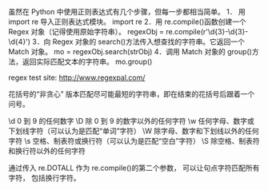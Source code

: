 虽然在 Python 中使用正则表达式有几个步骤，但每一步都相当简单。
1． 用 import re 导入正则表达式模块。
import re
2．用 re.compile()函数创建一个 Regex 对象（记得使用原始字符串）。
regexObj = re.compile(r'\d{3}-\d{3}-\d{4}')
3．向 Regex 对象的 search()方法传入想查找的字符串。它返回一个 Match 对象。
mo = regexObj.search(strObj)
4．调用 Match 对象的 group()方法，返回实际匹配文本的字符串。
mo.group()

regex test site:
http://www.regexpal.com/

花括号的“非贪心” 版本匹配尽可能最短的字符串，即在结束的花括号后跟着一个问号。

\d 0 到 9 的任何数字
\D 除 0 到 9 的数字以外的任何字符
\w 任何字母、数字或下划线字符（可以认为是匹配“单词”字符）
\W 除字母、数字和下划线以外的任何字符
\s 空格、制表符或换行符（可以认为是匹配“空白”字符）
\S 除空格、制表符和换行符以外的任何字符


通过传入 re.DOTALL 作为 re.compile()的第二个参数， 可以让句点字符匹配所有字符， 包括换行字符。